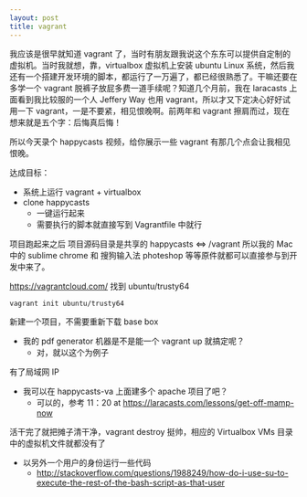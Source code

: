 ```yaml
---
layout: post
title: vagrant
---
```

<!-- happycasts 的核心价值还是展示我自己的真实的工作流的，理论讲解属于绝对从属地位 -->
我应该是很早就知道 vagrant 了，当时有朋友跟我说这个东东可以提供自定制的虚拟机。当时我就想，靠，virtualbox 虚拟机上安装 ubuntu Linux 系统，然后我还有一个搭建开发环境的脚本，都运行了一万遍了，都已经很熟悉了。干嘛还要在多学一个 vagrant 脱裤子放屁多费一道手续呢？知道几个月前，我在 laracasts 上面看到我比较服的一个人 Jeffery Way 也用 vagrant，所以才又下定决心好好试用一下 vagrant，一是不要紧，相见恨晚啊。前两年和 vagrant 擦肩而过，现在想来就是五个字：后悔真后悔！

所以今天录个 happycasts 视频，给你展示一些 vagrant 有那几个点会让我相见恨晚。

达成目标：
- 系统上运行 vagrant + virtualbox
- clone happycasts
  - 一键运行起来
  - 需要执行的脚本就直接写到 Vagrantfile 中就行


项目跑起来之后 项目源码目录是共享的 happycasts <=> /vagrant 所以我的 Mac 中的 sublime chrome 和 搜狗输入法 photeshop 等等原件就都可以直接参与到开发中来了。

<https://vagrantcloud.com/> 找到 ubuntu/trusty64

    vagrant init ubuntu/trusty64


新建一个项目，不需要重新下载 base box
  - 我的 pdf generator 机器是不是能一个 vagrant up 就搞定呢？
    - 对，就以这个为例子

有了局域网 IP
  - 我可以在 happycasts-va 上面建多个 apache 项目了吧？
    - 可以的，参考 11：20 at https://laracasts.com/lessons/get-off-mamp-now

活干完了就把摊子清干净，vagrant destroy 挺帅，相应的 Virtualbox VMs 目录中的虚拟机文件就都没有了


- 以另外一个用户的身份运行一些代码
  - http://stackoverflow.com/questions/1988249/how-do-i-use-su-to-execute-the-rest-of-the-bash-script-as-that-user
